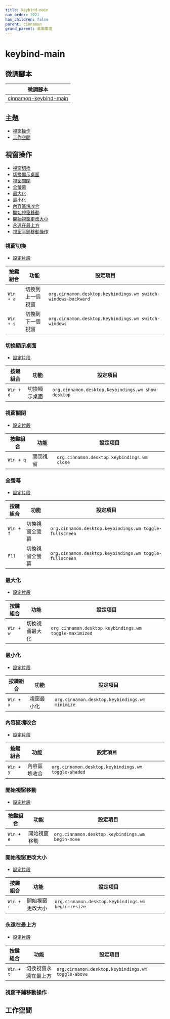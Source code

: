 ```yaml
---
title: keybind-main
nav_order: 3021
has_children: false
parent: cinnamon
grand_parent: 桌面環境
---
```



# keybind-main


## 微調腳本

| 微調腳本 |
| --- |
| [cinnamon-keybind-main](https://github.com/samwhelp/note-about-ubuntu/tree/gh-pages/_demo/adjustment/de/cinnamon/part/cinnamon-keybind-main) |


## 主題

* [視窗操作](#視窗操作)
* [工作空間](#工作空間)


## 視窗操作


* [視窗切換](#視窗切換)
* [切換顯示桌面](#切換顯示桌面)
* [視窗關閉](視窗關閉)
* [全螢幕](#全螢幕)
* [最大化](#最大化)
* [最小化](#最小化)
* [內容區塊收合](#內容區塊收合)
* [開始視窗移動](#開始視窗移動)
* [開始視窗更改大小](#開始視窗更改大小)
* [永遠在最上方](#永遠在最上方)
* [視窗平鋪移動操作](#視窗平鋪移動操作)

### 視窗切換

* [設定片段](https://github.com/samwhelp/note-about-ubuntu/blob/gh-pages/_demo/adjustment/de/cinnamon/part/cinnamon-keybind-main/config-install.sh)

| 按鍵組合          | 功能     | 設定項目         |
| ----------------- | -------- | ---------------- |
| `Win + a`         | 切換到上一個視窗 | `org.cinnamon.desktop.keybindings.wm switch-windows-backward` |
| `Win + s`         | 切換到下一個視窗 | `org.cinnamon.desktop.keybindings.wm switch-windows` |


### 切換顯示桌面

* [設定片段](https://github.com/samwhelp/note-about-ubuntu/blob/gh-pages/_demo/adjustment/de/cinnamon/part/cinnamon-keybind-main/config-install.sh)

| 按鍵組合          | 功能     | 設定項目         |
| ----------------- | -------- | ---------------- |
| `Win + d`         | 切換顯示桌面 | `org.cinnamon.desktop.keybindings.wm show-desktop` |


### 視窗關閉

* [設定片段](https://github.com/samwhelp/note-about-ubuntu/blob/gh-pages/_demo/adjustment/de/cinnamon/part/cinnamon-keybind-main/config-install.sh)

| 按鍵組合          | 功能     | 設定項目         |
| ----------------- | -------- | ---------------- |
| `Win + q`         | 關閉視窗 | `org.cinnamon.desktop.keybindings.wm close` |


### 全螢幕

* [設定片段](https://github.com/samwhelp/note-about-ubuntu/blob/gh-pages/_demo/adjustment/de/cinnamon/part/cinnamon-keybind-main/config-install.sh)

| 按鍵組合          | 功能     | 設定項目         |
| ----------------- | -------- | ---------------- |
| `Win + f`         | 切換視窗全螢幕 | `org.cinnamon.desktop.keybindings.wm toggle-fullscreen`|
| `F11`         | 切換視窗全螢幕 | `org.cinnamon.desktop.keybindings.wm toggle-fullscreen` |


### 最大化

* [設定片段](https://github.com/samwhelp/note-about-ubuntu/blob/gh-pages/_demo/adjustment/de/cinnamon/part/cinnamon-keybind-main/config-install.sh)

| 按鍵組合          | 功能     | 設定項目         |
| ----------------- | -------- | ---------------- |
| `Win + w`         | 切換視窗最大化 | `org.cinnamon.desktop.keybindings.wm toggle-maximized` |


### 最小化

* [設定片段](https://github.com/samwhelp/note-about-ubuntu/blob/gh-pages/_demo/adjustment/de/cinnamon/part/cinnamon-keybind-main/config-install.sh)

| 按鍵組合          | 功能     | 設定項目         |
| ----------------- | -------- | ---------------- |
| `Win + x`         | 視窗最小化 | `org.cinnamon.desktop.keybindings.wm minimize` |


### 內容區塊收合

* [設定片段](https://github.com/samwhelp/note-about-ubuntu/blob/gh-pages/_demo/adjustment/de/cinnamon/part/cinnamon-keybind-main/config-install.sh)

| 按鍵組合          | 功能     | 設定項目         |
| ----------------- | -------- | ---------------- |
| `Win + y`         | 內容區塊收合 | `org.cinnamon.desktop.keybindings.wm toggle-shaded` |


### 開始視窗移動

* [設定片段](https://github.com/samwhelp/note-about-ubuntu/blob/gh-pages/_demo/adjustment/de/cinnamon/part/cinnamon-keybind-main/config-install.sh)

| 按鍵組合          | 功能     | 設定項目         |
| ----------------- | -------- | ---------------- |
| `Win + e`         | 開始視窗移動 | `org.cinnamon.desktop.keybindings.wm begin-move` |


### 開始視窗更改大小

* [設定片段](https://github.com/samwhelp/note-about-ubuntu/blob/gh-pages/_demo/adjustment/de/cinnamon/part/cinnamon-keybind-main/config-install.sh)

| 按鍵組合          | 功能     | 設定項目         |
| ----------------- | -------- | ---------------- |
| `Win + r`         | 開始視窗更改大小 | `org.cinnamon.desktop.keybindings.wm begin-resize` |


### 永遠在最上方

* [設定片段](https://github.com/samwhelp/note-about-ubuntu/blob/gh-pages/_demo/adjustment/de/cinnamon/part/cinnamon-keybind-main/config-install.sh)

| 按鍵組合          | 功能     | 設定項目         |
| ----------------- | -------- | ---------------- |
| `Win + t`         | 切換視窗永遠在最上方 | `org.cinnamon.desktop.keybindings.wm toggle-above` |


### 視窗平鋪移動操作


## 工作空間

